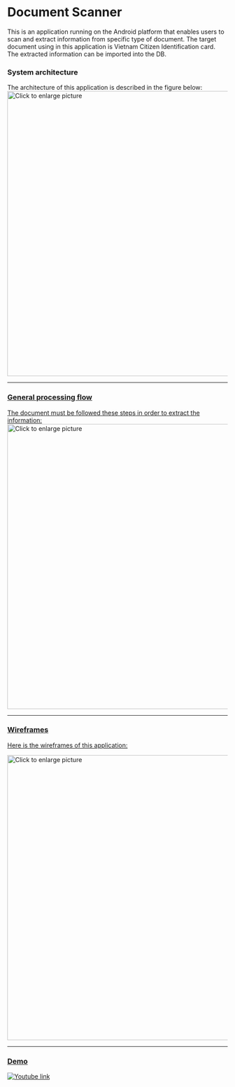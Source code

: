 # Document Scanner

This is an application running on the Android platform that enables users to scan and extract information from specific type of document. The target document using in this application is Vietnam Citizen Identification card. The extracted information can be imported into the DB.

### System architecture

The architecture of this application is described in the figure below:
<a href="https://drive.google.com/uc?export=view&id=1SRXPUwPOQujK8zeQtftqah4OYAG_vAmq"><img src="https://drive.google.com/uc?export=view&id=1SRXPUwPOQujK8zeQtftqah4OYAG_vAmq" style="width: 650px; max-width: 100%; height: auto" title="Click to enlarge picture" />
  
---
  
### General processing flow
  The document must be followed these steps in order to extract the information:
  <a href="https://drive.google.com/uc?export=view&id=1f_OMTgDBz2Xf9TRmxq9-1nsvQ0lt-ear"><img src="https://drive.google.com/uc?export=view&id=1f_OMTgDBz2Xf9TRmxq9-1nsvQ0lt-ear" style="width: 650px; max-width: 100%; height: auto" title="Click to enlarge picture" />
  
---
### Wireframes
 Here is the wireframes of this application:
    
 <a href="https://drive.google.com/uc?export=view&id=1DFNav-tLitjvmIEu1mixXdZ3bHMAJIsd"><img src="https://drive.google.com/uc?export=view&id=1DFNav-tLitjvmIEu1mixXdZ3bHMAJIsd" style="width: 650px; max-width: 100%; height: auto" title="Click to enlarge picture" />
   
---      
### Demo
   [![Youtube link](https://drive.google.com/uc?export=view&id=1tGQwVUgwkya2uwAf3-Cao3Ye8rzV0I-O)](https://www.youtube.com/watch?v=PtJSEI1Jd4I)

   
